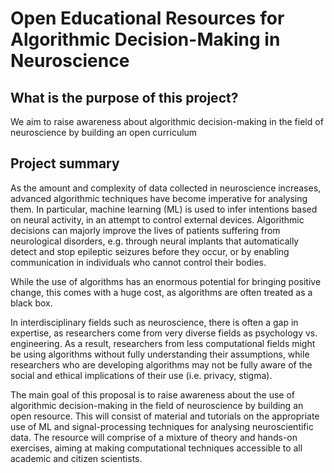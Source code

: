 # Open Educational Resources for Algorithmic Decision-Making in Neuroscience

## What is the purpose of this project?
 
We aim to raise awareness about algorithmic decision-making in the field of neuroscience by building an open curriculum
 
## Project summary
 
As the amount and complexity of data collected in neuroscience increases, advanced algorithmic techniques have become imperative for analysing them. In particular, machine learning (ML) is used to infer intentions based on neural activity, in an attempt to control external devices. Algorithmic decisions can majorly improve the lives of patients suffering from neurological disorders, e.g. through neural implants that automatically detect and stop epileptic seizures before they occur, or by enabling communication in individuals who cannot control their bodies. 

While the use of algorithms has an enormous potential for bringing positive change, this comes with a huge cost, as algorithms are often treated as a black box.

In interdisciplinary fields such as neuroscience, there is often a gap in expertise, as researchers come from very diverse fields as psychology vs. engineering. As a result, researchers from less computational  fields might be using algorithms without fully understanding their assumptions, while researchers who are developing algorithms may not be fully aware of the social and ethical implications of their use (i.e. privacy, stigma).

The main goal of this proposal is to raise awareness about the use of algorithmic decision-making in the field of neuroscience by building an open resource. This will consist of material and tutorials on the appropriate use of ML and signal-processing techniques for analysing neuroscientific data. The resource will comprise of a mixture of theory and hands-on exercises, aiming at making computational techniques accessible to all academic and citizen scientists.
 
